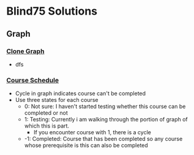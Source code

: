 # Blind75 Solutions

## Graph

### [Clone Graph](https://leetcode.com/problems/clone-graph/)

- dfs

### [Course Schedule](https://leetcode.com/problems/course-schedule/)

- Cycle in graph indicates course can't be completed
- Use three states for each course
  - 0: Not sure: I haven't started testing whether this course can be completed or not
  - 1: Testing: Currently i am walking through the portion of graph of which this is part.
    - If you encounter course with 1, there is a cycle
  - -1: Completed: Course that has been completed so any course whose prerequisite is this can also be completed
